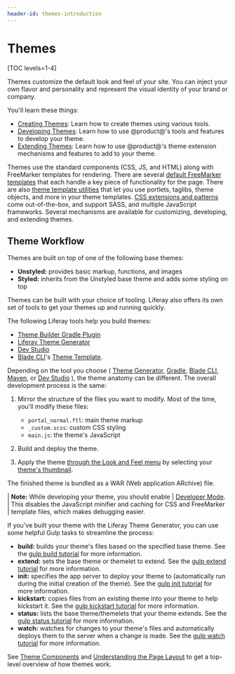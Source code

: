 ```yaml
---
header-id: themes-introduction
---
```


# Themes

[TOC levels=1-4]

Themes customize the default look and feel of your site. You can inject your own
flavor and personality and represent the visual identity of your brand or
company. 

You'll learn these things:

- [Creating Themes](/developer/frameworks/-/knowledge_base/7-2/creating-themes): 
  Learn how to create themes using various tools.
- [Developing Themes](/developer/frameworks/-/knowledge_base/7-2/developing-themes): 
  Learn how to use @product@'s tools and features to develop your theme.
- [Extending Themes](/developer/frameworks/-/knowledge_base/7-2/extending-themes): 
  Learn how to use @product@'s theme extension mechanisms and features to add to 
  your theme.

Themes use the standard components (CSS, JS, and HTML) along with FreeMarker
templates for rendering. There are several 
[default FreeMarker templates](/developer/frameworks/-/knowledge_base/7-2/theme-components-and-workflow#theme-templates)
that each handle a key piece of functionality for the page. There are also 
[theme template utilities](/developer/frameworks/-/knowledge_base/7-2/theme-components-and-workflow#theme-template-utilities)
that let you use portlets, taglibs, theme objects, and more in your theme
templates. 
[CSS extensions and patterns](/developer/frameworks/-/knowledge_base/7-2/theme-components-and-workflow#css-frameworks-and-extensions)
come out-of-the-box, and support SASS, and multiple JavaScript frameworks.
Several mechanisms are available for customizing, developing, and extending
themes. 

## Theme Workflow

Themes are built on top of one of the following base themes: 

- **Unstyled:** provides basic markup, functions, and images 
- **Styled:** inherits from the Unstyled base theme and adds some styling on top

Themes can be built with your choice of tooling. Liferay also offers its own set
of tools to get your themes up and running quickly. 

The following Liferay tools help you build themes:

- [Theme Builder Gradle Plugin](/developer/reference/-/knowledge_base/7-2/theme-builder-gradle-plugin)
- [Liferay Theme Generator](/developer/frameworks/-/knowledge_base/7-2/creating-themes)
- [Dev Studio](/developer/frameworks/-/knowledge_base/7-2/creating-themes-with-liferay-ide)
- [Blade CLI](/developer/frameworks/-/knowledge_base/7-2/blade-cli)'s 
  [Theme Template](/developer/reference/-/knowledge_base/7-2/theme-template). 

Depending on the tool you choose 
(
  [Theme Generator](/developer/reference/-/knowledge_base/7-2/theme-reference-guide), 
  [Gradle](/developer/reference/-/knowledge_base/7-2/theme-builder-gradle-plugin), 
  [Blade CLI](/developer/reference/-/knowledge_base/7-2/theme-template), 
  [Maven](/developer/reference/-/knowledge_base/7-2/theme-template), 
  or 
  [Dev Studio](/developer/reference/-/knowledge_base/7-2/theme-template)
), 
the theme anatomy can be different. The overall development process is the 
same: 

1.  Mirror the structure of the files you want to modify. Most of the time,
    you'll modify these files:

    - `portal_normal.ftl`: main theme markup
    - `_custom.scss`: custom CSS styling
    - `main.js`: the theme's JavaScript

2.  Build and deploy the theme.

3.  Apply the theme 
    [through the Look and Feel menu](/discover/portal/-/knowledge_base/7-2/page-set-look-and-feel) 
    by selecting your 
    [theme's thumbnail](/developer/frameworks/-/knowledge_base/7-2/creating-a-thumbnail-preview-for-your-theme). 

The finished theme is bundled as a WAR (Web application ARchive) file. 

| **Note:** While developing your theme, you should enable
| [Developer Mode](/developer/frameworks/-/knowledge_base/7-2/using-developer-mode-with-themes).
| This disables the JavaScript minifier and caching for CSS and FreeMarker
| template files, which makes debugging easier.

If you've built your theme with the Liferay Theme Generator, you can use some
helpful Gulp tasks to streamline the process: 

- **build:** builds your theme's files based on the specified base theme. 
  See the 
  [gulp build tutorial](/developer/frameworks/-/knowledge_base/7-2/building-your-themes-files) 
  for more information.
- **extend:** sets the base theme or themelet to extend. See the 
  [gulp extend tutorial](/developer/frameworks/-/knowledge_base/7-2/changing-your-base-theme) 
  for more information.
- **init:** specifies the app server to deploy your theme to (automatically run
  during the initial creation of the theme). See the 
  [gulp init tutorial](/developer/frameworks/-/knowledge_base/7-2/configuring-your-themes-app-server)
  for more information. 
- **kickstart:** copies files from an existing theme into your theme to help 
  kickstart it. See the 
  [gulp kickstart tutorial](/developer/frameworks/-/knowledge_base/7-2/copying-an-existing-themes-files) 
  for more information.
- **status:** lists the base theme/themelets that your theme extends. See the 
  [gulp status tutorial](/developer/frameworks/-/knowledge_base/7-2/listing-your-themes-extensions) 
  for more information.
- **watch:** watches for changes to your theme's files and automatically deploys 
  them to the server when a change is made. See the 
  [gulp watch tutorial](/developer/frameworks/-/knowledge_base/7-2/automatically-deploying-theme-changes) 
  for more information.

See 
[Theme Components](/developer/frameworks/-/knowledge_base/7-2/theme-components) 
and 
[Understanding the Page Layout](/developer/frameworks/-/knowledge_base/7-2/understanding-the-page-layout) 
to get a top-level overview of how themes work. 
